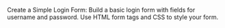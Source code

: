 Create a Simple Login Form: Build a basic login form with fields for username and password. Use HTML form tags and CSS to style your form.
